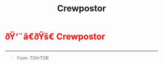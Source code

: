 ﻿---
lang: en-US
title: Crewpostor
prev:
next:
---

# <font color="red">ðŸ‘¨â€ðŸš€ <b>Crewpostor</b></font> <Badge text="Madmate" type="tip" vertical="middle"/>
---

> From: TOH:TOR

